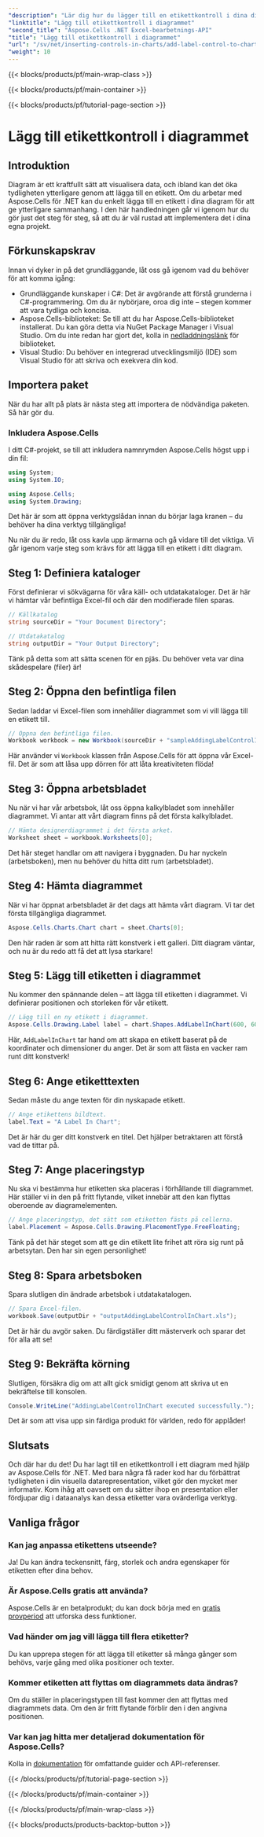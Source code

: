 ```yaml
---
"description": "Lär dig hur du lägger till en etikettkontroll i dina diagram i Aspose.Cells för .NET med den här steg-för-steg-guiden. Förbättra din datavisualisering."
"linktitle": "Lägg till etikettkontroll i diagrammet"
"second_title": "Aspose.Cells .NET Excel-bearbetnings-API"
"title": "Lägg till etikettkontroll i diagrammet"
"url": "/sv/net/inserting-controls-in-charts/add-label-control-to-chart/"
"weight": 10
---
```


{{< blocks/products/pf/main-wrap-class >}}

{{< blocks/products/pf/main-container >}}

{{< blocks/products/pf/tutorial-page-section >}}

# Lägg till etikettkontroll i diagrammet

## Introduktion

Diagram är ett kraftfullt sätt att visualisera data, och ibland kan det öka tydligheten ytterligare genom att lägga till en etikett. Om du arbetar med Aspose.Cells för .NET kan du enkelt lägga till en etikett i dina diagram för att ge ytterligare sammanhang. I den här handledningen går vi igenom hur du gör just det steg för steg, så att du är väl rustad att implementera det i dina egna projekt.

## Förkunskapskrav

Innan vi dyker in på det grundläggande, låt oss gå igenom vad du behöver för att komma igång:

- Grundläggande kunskaper i C#: Det är avgörande att förstå grunderna i C#-programmering. Om du är nybörjare, oroa dig inte – stegen kommer att vara tydliga och koncisa.
- Aspose.Cells-biblioteket: Se till att du har Aspose.Cells-biblioteket installerat. Du kan göra detta via NuGet Package Manager i Visual Studio. Om du inte redan har gjort det, kolla in [nedladdningslänk](https://releases.aspose.com/cells/net/) för biblioteket.
- Visual Studio: Du behöver en integrerad utvecklingsmiljö (IDE) som Visual Studio för att skriva och exekvera din kod.

## Importera paket

När du har allt på plats är nästa steg att importera de nödvändiga paketen. Så här gör du.

### Inkludera Aspose.Cells

I ditt C#-projekt, se till att inkludera namnrymden Aspose.Cells högst upp i din fil:

```csharp
using System;
using System.IO;

using Aspose.Cells;
using System.Drawing;
```

Det här är som att öppna verktygslådan innan du börjar laga kranen – du behöver ha dina verktyg tillgängliga!

Nu när du är redo, låt oss kavla upp ärmarna och gå vidare till det viktiga. Vi går igenom varje steg som krävs för att lägga till en etikett i ditt diagram.

## Steg 1: Definiera kataloger

Först definierar vi sökvägarna för våra käll- och utdatakataloger. Det är här vi hämtar vår befintliga Excel-fil och där den modifierade filen sparas.

```csharp
// Källkatalog
string sourceDir = "Your Document Directory";

// Utdatakatalog
string outputDir = "Your Output Directory";
```

Tänk på detta som att sätta scenen för en pjäs. Du behöver veta var dina skådespelare (filer) är!

## Steg 2: Öppna den befintliga filen

Sedan laddar vi Excel-filen som innehåller diagrammet som vi vill lägga till en etikett till. 

```csharp
// Öppna den befintliga filen.
Workbook workbook = new Workbook(sourceDir + "sampleAddingLabelControlInChart.xls");
```

Här använder vi `Workbook` klassen från Aspose.Cells för att öppna vår Excel-fil. Det är som att låsa upp dörren för att låta kreativiteten flöda!

## Steg 3: Öppna arbetsbladet

Nu när vi har vår arbetsbok, låt oss öppna kalkylbladet som innehåller diagrammet. Vi antar att vårt diagram finns på det första kalkylbladet.

```csharp
// Hämta designerdiagrammet i det första arket.
Worksheet sheet = workbook.Worksheets[0];
```

Det här steget handlar om att navigera i byggnaden. Du har nyckeln (arbetsboken), men nu behöver du hitta ditt rum (arbetsbladet).

## Steg 4: Hämta diagrammet

När vi har öppnat arbetsbladet är det dags att hämta vårt diagram. Vi tar det första tillgängliga diagrammet.

```csharp
Aspose.Cells.Charts.Chart chart = sheet.Charts[0];
```

Den här raden är som att hitta rätt konstverk i ett galleri. Ditt diagram väntar, och nu är du redo att få det att lysa starkare!

## Steg 5: Lägg till etiketten i diagrammet

Nu kommer den spännande delen – att lägga till etiketten i diagrammet. Vi definierar positionen och storleken för vår etikett.

```csharp
// Lägg till en ny etikett i diagrammet.
Aspose.Cells.Drawing.Label label = chart.Shapes.AddLabelInChart(600, 600, 350, 900);
```

Här, `AddLabelInChart` tar hand om att skapa en etikett baserat på de koordinater och dimensioner du anger. Det är som att fästa en vacker ram runt ditt konstverk!

## Steg 6: Ange etiketttexten

Sedan måste du ange texten för din nyskapade etikett. 

```csharp
// Ange etikettens bildtext.
label.Text = "A Label In Chart";
```

Det är här du ger ditt konstverk en titel. Det hjälper betraktaren att förstå vad de tittar på.

## Steg 7: Ange placeringstyp

Nu ska vi bestämma hur etiketten ska placeras i förhållande till diagrammet. Här ställer vi in den på fritt flytande, vilket innebär att den kan flyttas oberoende av diagramelementen.

```csharp
// Ange placeringstyp, det sätt som etiketten fästs på cellerna.
label.Placement = Aspose.Cells.Drawing.PlacementType.FreeFloating; 
```

Tänk på det här steget som att ge din etikett lite frihet att röra sig runt på arbetsytan. Den har sin egen personlighet!

## Steg 8: Spara arbetsboken

Spara slutligen din ändrade arbetsbok i utdatakatalogen. 

```csharp
// Spara Excel-filen.
workbook.Save(outputDir + "outputAddingLabelControlInChart.xls");
```

Det är här du avgör saken. Du färdigställer ditt mästerverk och sparar det för alla att se!

## Steg 9: Bekräfta körning

Slutligen, försäkra dig om att allt gick smidigt genom att skriva ut en bekräftelse till konsolen.

```csharp
Console.WriteLine("AddingLabelControlInChart executed successfully.");
```

Det är som att visa upp sin färdiga produkt för världen, redo för applåder!

## Slutsats

Och där har du det! Du har lagt till en etikettkontroll i ett diagram med hjälp av Aspose.Cells för .NET. Med bara några få rader kod har du förbättrat tydligheten i din visuella datarepresentation, vilket gör den mycket mer informativ. Kom ihåg att oavsett om du sätter ihop en presentation eller fördjupar dig i dataanalys kan dessa etiketter vara ovärderliga verktyg.

## Vanliga frågor

### Kan jag anpassa etikettens utseende?
Ja! Du kan ändra teckensnitt, färg, storlek och andra egenskaper för etiketten efter dina behov.

### Är Aspose.Cells gratis att använda?
Aspose.Cells är en betalprodukt; du kan dock börja med en [gratis provperiod](https://releases.aspose.com/) att utforska dess funktioner.

### Vad händer om jag vill lägga till flera etiketter?
Du kan upprepa stegen för att lägga till etiketter så många gånger som behövs, varje gång med olika positioner och texter.

### Kommer etiketten att flyttas om diagrammets data ändras?
Om du ställer in placeringstypen till fast kommer den att flyttas med diagrammets data. Om den är fritt flytande förblir den i den angivna positionen.

### Var kan jag hitta mer detaljerad dokumentation för Aspose.Cells?
Kolla in [dokumentation](https://reference.aspose.com/cells/net/) för omfattande guider och API-referenser.

{{< /blocks/products/pf/tutorial-page-section >}}

{{< /blocks/products/pf/main-container >}}

{{< /blocks/products/pf/main-wrap-class >}}

{{< blocks/products/products-backtop-button >}}